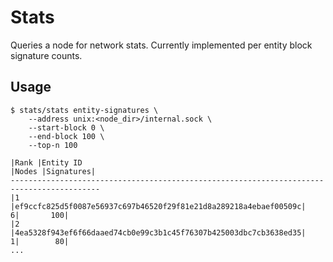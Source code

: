 # Stats

Queries a node for network stats. Currently implemented per entity block
signature counts.

## Usage

```
$ stats/stats entity-signatures \
    --address unix:<node_dir>/internal.sock \
    --start-block 0 \
    --end-block 100 \
    --top-n 100

|Rank |Entity ID                                                       |Nodes |Signatures|
------------------------------------------------------------------------------------------
|1    |ef9ccfc825d5f0087e56937c697b46520f29f81e21d8a289218a4ebaef00509c|     6|       100|
|2    |4ea5328f943ef6f66daaed74cb0e99c3b1c45f76307b425003dbc7cb3638ed35|     1|        80|
...
